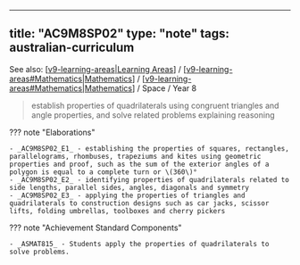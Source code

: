 
---
title: "AC9M8SP02"
type: "note"
tags: australian-curriculum
---

See also: [[v9-learning-areas|Learning Areas]] / [[v9-learning-areas#Mathematics|Mathematics]] / [[v9-learning-areas#Mathematics|Mathematics]] / Space / Year 8

> establish properties of quadrilaterals using congruent triangles and angle properties, and solve related problems explaining reasoning

??? note "Elaborations"

	- _AC9M8SP02_E1_ - establishing the properties of squares, rectangles, parallelograms, rhombuses, trapeziums and kites using geometric properties and proof, such as the sum of the exterior angles of a polygon is equal to a complete turn or \(360\)°
	- _AC9M8SP02_E2_ - identifying properties of quadrilaterals related to side lengths, parallel sides, angles, diagonals and symmetry
	- _AC9M8SP02_E3_ - applying the properties of triangles and quadrilaterals to construction designs such as car jacks, scissor lifts, folding umbrellas, toolboxes and cherry pickers
??? note "Achievement Standard Components"

	- _ASMAT815_ - Students apply the properties of quadrilaterals to solve problems.

[//begin]: # "Autogenerated link references for markdown compatibility"
[v9-learning-areas|Learning Areas]: ../v9-learning-areas "Learning Areas"
[v9-learning-areas#Mathematics|Mathematics]: ../v9-learning-areas "Learning Areas"
[//end]: # "Autogenerated link references"
